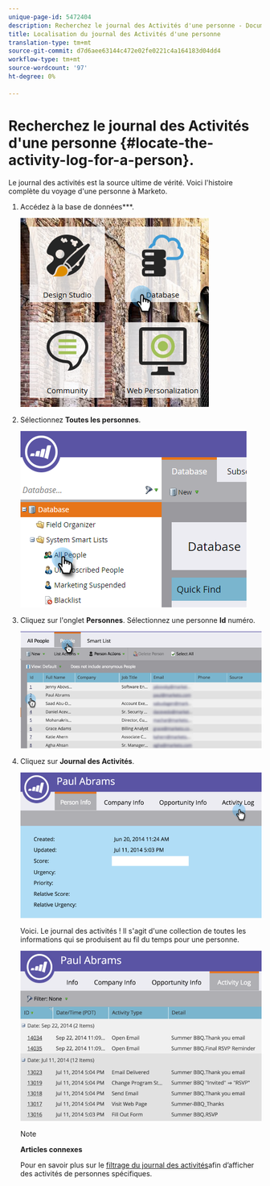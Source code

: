 ```yaml
---
unique-page-id: 5472404
description: Recherchez le journal des Activités d'une personne - Documents marketing - Documentation du produit.
title: Localisation du journal des Activités d'une personne
translation-type: tm+mt
source-git-commit: d7d6aee63144c472e02fe0221c4a164183d04dd4
workflow-type: tm+mt
source-wordcount: '97'
ht-degree: 0%

---
```



# Recherchez le journal des Activités d&#39;une personne {#locate-the-activity-log-for-a-person}.

Le journal des activités est la source ultime de vérité. Voici l&#39;histoire complète du voyage d&#39;une personne à Marketo.

1. Accédez à la base de données***.

   ![](assets/db-2.png)

1. Sélectionnez **Toutes les personnes**.

   ![](assets/two-6.png)

1. Cliquez sur l&#39;onglet **Personnes**. Sélectionnez une personne **Id** numéro.

   ![](assets/three-5.png)

1. Cliquez sur **Journal des Activités**.

   ![](assets/four-3.png)

   Voici. Le journal des activités ! Il s&#39;agit d&#39;une collection de toutes les informations qui se produisent au fil du temps pour une personne.

   ![](assets/five-2.png)

   >[!NOTE]
   >
   >**Articles connexes**
   >
   >
   >Pour en savoir plus sur le [filtrage du journal des activités](filter-activity-types-in-the-activity-log-of-a-person.md)afin d’afficher des activités de personnes spécifiques.

